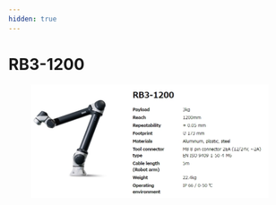 ```yaml
---
hidden: true
---
```


# RB3-1200

<figure><img src="./img/section2.2.2.rb3.jpg" alt=""><figcaption></figcaption></figure>
